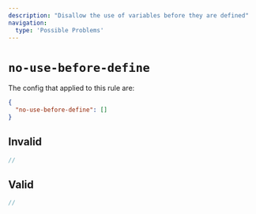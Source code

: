 ```yaml
---
description: "Disallow the use of variables before they are defined"
navigation:
  type: 'Possible Problems'
---
```


# `no-use-before-define`

The config that applied to this rule are:

```json
{
  "no-use-before-define": []
}
```

## Invalid

```js invalid
//
```

## Valid

```js valid
//
```
  